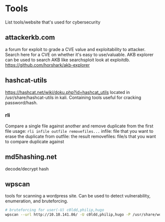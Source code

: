 # Tools
List tools/website that's used for cybersecurity
## attackerkb.com
a forum for exploit to grade a CVE value and exploitability to attacker. Search here for a CVE on whether it's easy to use/valuable. 
AKB explorer can be used to search AKB like searchsploit look at exploitdb.
https://github.com/horshark/akb-explorer

## hashcat-utils
https://hashcat.net/wiki/doku.php?id=hashcat_utils
located in /usr/share/hashcat-utils in kali. Containing tools useful for cracking password/hash.
### rli
Compare a single file against another and remove duplicate from the first file
usage: `rli infile outfile removefiles...`
infile: file that you want to erase the duplicate from
outfile: the result
removefiles: file/s that you want to compare duplicate against

## md5hashing.net
decode/decrypt hash

## wpscan
tools for scanning a wordpress site. Can be used to detect vulnerability, enumeration, and bruteforcing.
```bash
# bruteforcing for user(-U) c0ldd,philip,hugo
wpscan --url http://10.10.141.86/ -U c0ldd,philip,hugo -P /usr/share/wordlists/rockyou.txt --password-attack wp-login -t 32


```